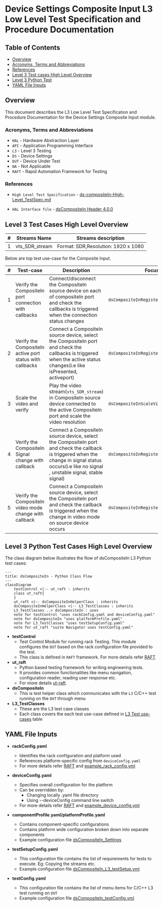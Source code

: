 # Device Settings Composite Input L3 Low Level Test Specification and Procedure Documentation

## Table of Contents

- [Overview](#overview)
- [Acronyms, Terms and Abbreviations](#acronyms-terms-and-abbreviations)
- [References](#references)
- [Level 3 Test cases High Level Overview](#level-3-test-cases-high-level-overview)
- [Level 3 Python Test](#level-3-python-test-cases-high-level-overview)
- [YAML File Inputs](#yaml-file-inputs)

## Overview

This document describes the L3 Low Level Test Specification and Procedure Documentation for the Device Settings Composite Input module.

### Acronyms, Terms and Abbreviations

- `HAL`    - Hardware Abstraction Layer
- `API`    - Application Programming Interface
- `L3`     - Level 3 Testing
- `DS`     - Device Settings
- `DUT`    - Device Under Test
- `NA`     - Not Applicable
- `RAFT`   - Rapid Automation Framework for Testing

### References

- `High Level Test Specification` - [ds-compositeIn-High-Level_TestSpec.md](ds-compositeIn-High-Level_TestSpec.md)

- `HAL Interface file` - [dsCompositeIn Header 4.0.0](https://github.com/rdkcentral/rdk-halif-device_settings/blob/4.0.0/include/dsCompositeIn.h)


## Level 3 Test Cases High Level Overview

|#|Streams Name|Streams description|
|-|------------|-------------------|
|1|vts_SDR_stream|Format: SDR,Resolution: 1920 x 1080|

Below are top test use-case for the Composite Input.

|#|Test-case|Description|Focus APIs|
|-|---------|-----------|--------|
|1|Verify the CompositeIn port connection with callbacks|Connect/disconnect the CompositeIn source device on each of compositeIn port and check the callbacks is triggered when the connection status changes|`dsCompositeInRegisterConnectCB()`|
|2|Verify the CompositeIn active port status with callbacks|Connect a CompositeIn source device, select the CompositeIn port and check the callbacks is triggered when the active status changes(i.e like isPresented, activeport)|`dsCompositeInRegisterStatusChangeCB()`|
|3|Scale the video and verify |Play the video stream(`vts_SDR_stream`) in CompositeIn source device connected to the active CompositeIn port and scale the video resolution|`dsCompositeInScaleVideo()`|
|4|Verify the CompositeIn Signal change with callback| Connect a CompositeIn source device, select the CompositeIn port and check the callback is triggered when the change in signal status occurs(i.e like no signal , unstable signal, stable signal)|`dsCompositeInRegisterSignalChangeCB()`|
|5|Verify the CompositeIn video mode change with callback| Connect a CompositeIn source device, select the CompositeIn port and check the callback is triggered when the change in video mode on source device occurs|`dsCompositeInRegisterVideoModeUpdateCB()`|

## Level 3 Python Test Cases High Level Overview

The class diagram below illustrates the flow of dsCompositeIn L3 Python test cases:

```mermaid
---
title: dsCompositeIn - Python Class Flow
---
classDiagram
    testControl <|-- ut_raft : inherits
    class ut_raft{
    }
    ut_raft <|-- dsCompositeInHelperClass : inherits
    dsCompositeInHelperClass <|-- L3_TestClasses : inherits
    L3_TestClasses ..> dsCompositeIn : uses
    note for testControl "uses rackConfig.yaml and deviceConfig.yaml"
    note for dsCompositeIn "uses platformProfile.yaml"
    note for L3_TestClasses "uses testSetupConfig.yaml"
    note for ut_raft "suite Navigator uses testConfig.yaml"
```

- **testControl**
  - Test Control Module for running rack Testing. This module configures the `DUT` based on the rack configuration file provided to the test.
  - This class is defined in `RAFT` framework. For more details refer [RAFT](https://github.com/rdkcentral/python_raft/blob/1.0.0/README.md)
- **ut_raft**
  - Python based testing framework for writing engineering tests.
  - It provides common functionalities like menu navigation, configuration reader, reading user response etc.
  - For more details [ut-raft](https://github.com/rdkcentral/ut-raft).
- **dsCompositeIn**
  - This is test helper class which communicates with the `L3` C/C++ test running on the `DUT` through menu
- **L3_TestClasses**
  - These are the L3 test case classes
  - Each class covers the each test use-case defined in [L3 Test use-cases](#level-3-test-cases-high-level-overview) table

## YAML File Inputs

- **rackConfig.yaml**
  - Identifies the rack configuration and platform used
  - References platform-specific config from `deviceConfig.yaml`
  - For more details refer [RAFT](https://github.com/rdkcentral/python_raft/blob/1.0.0/README.md) and [example_rack_config.yml](https://github.com/rdkcentral/python_raft/blob/1.0.0/examples/configs/example_rack_config.yml)

- **deviceConfig.yaml**
  - Specifies overall configuration for the platform
  - Can be overridden by:
    - Changing locally .yaml file directory
    - Using --deviceConfig command line switch
  - For more details refer [RAFT](https://github.com/rdkcentral/python_raft/blob/1.0.0/README.md) and [example_device_config.yml](https://github.com/rdkcentral/python_raft/blob/1.0.0/examples/configs/example_device_config.yml)

- **componentProfile.yaml/platformProfile.yaml**
  - Contains component-specific configurations
  - Contains platform wide configuration broken down into separate components
  - Example configuration file [dsCompositeIn_Settings](https://github.com/rdkcentral/rdk-halif-test-device_settings/blob/3.0.0/profiles/sink/Sink_CompositeInput.yaml)

- **testSetupConfig.yaml**
  - This configuration file contains the list of requirements for tests to execute. Eg: Copying the streams etc.
  - Example configuration file [dsCompositeIn_L3_testSetup.yml](../../../host/tests/L3_TestCases/dsCompositeIn/dsCompositeIn_L3_testSetup.yml)

- **testConfig.yaml**
  - This configuration file contains the list of menu items for C/C++ L3 test running on `DUT`
  - Example configuration file [dsCompositeIn_testConfig.yml](../../../host/tests/dsClasses/dsCompositeIn_testConfig.yml)
